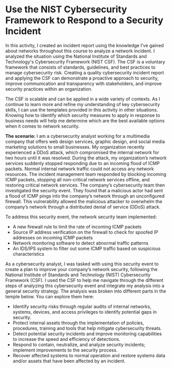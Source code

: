 # Use the NIST Cybersecurity Framework to Respond to a Security Incident
In this activity, I created an incident report using the knowledge I’ve gained about networks throughout this course to analyze a network incident. 
I analyzed the situation using the National Institute of Standards and Technology's Cybersecurity Framework (NIST CSF). 
The CSF is a voluntary framework that consists of standards, guidelines, and best practices to manage cybersecurity risk.
Creating a quality cybersecurity incident report and applying the CSF can demonstrate a proactive approach to security, improve communication and transparency with stakeholders, and improve security practices within an organization. 

The CSF is scalable and can be applied in a wide variety of contexts. As I continue to learn more and refine my understanding of key cybersecurity skills, I can use the templates provided in this activity in other situations. 
Knowing how to identify which security measures to apply in response to business needs will help me determine which are the best available options when it comes to network security.

**The scenario:** I am a cybersecurity analyst working for a multimedia company that offers web design services, graphic design, and social media marketing solutions to small businesses.
My organization recently experienced a DDoS attack, which compromised the internal network for two hours until it was resolved.
During the attack, my organization’s network services suddenly stopped responding due to an incoming flood of ICMP packets. Normal internal network traffic could not access any network resources.
The incident management team responded by blocking incoming ICMP packets, stopping all non-critical network services offline, and restoring critical network services. 
The company’s cybersecurity team then investigated the security event. They found that a malicious actor had sent a flood of ICMP pings into the company’s network through an unconfigured firewall.
This vulnerability allowed the malicious attacker to overwhelm the company’s network through a distributed denial of service (DDoS) attack. 

To address this security event, the network security team implemented: 
- A new firewall rule to limit the rate of incoming ICMP packets
- Source IP address verification on the firewall to check for spoofed IP addresses on incoming ICMP packets
- Network monitoring software to detect abnormal traffic patterns
- An IDS/IPS system to filter out some ICMP traffic based on suspicious characteristics

As a cybersecurity analyst, I was tasked with using this security event to create a plan to improve your company’s network security, following the National Institute of Standards and Technology (NIST) Cybersecurity Framework (CSF).
I used the CSF to help me navigate through the different steps of analyzing this cybersecurity event and integrate my analysis into a general security strategy. The analysis was broken into different parts in the temple below. You can explore them here:
- Identify security risks through regular audits of internal networks, systems, devices, and access privileges to identify potential gaps in security.
- Protect internal assets through the implementation of policies, procedures, training and tools that help mitigate cybersecurity threats.
- Detect potential security incidents and improve monitoring capabilities to increase the speed and efficiency of detections.
- Respond to contain, neutralize, and analyze security incidents; implement improvements to the security process.
- Recover affected systems to normal operation and restore systems data and/or assets that have been affected by an incident.
